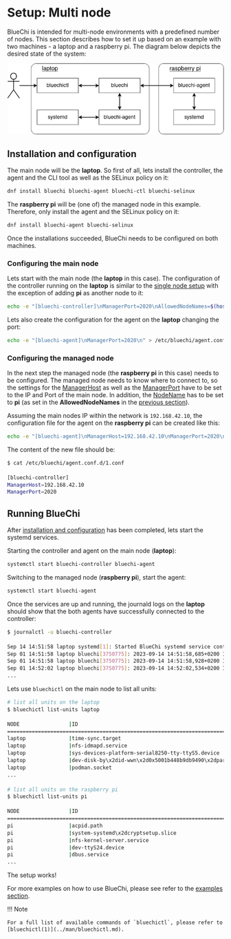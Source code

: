 <!-- markdownlint-disable-file MD010 MD013 MD014 MD024 MD046 -->
# Setup: Multi node

BlueChi is intended for multi-node environments with a predefined number of nodes. This section describes how to set it up based on an example with two machines - a laptop and a raspberry pi. The diagram below depicts the desired state of the system:

![BlueChi multi node setup diagram](../assets/img/bluechi_setup_multi_node.png)

## Installation and configuration

The main node will be the **laptop**. So first of all, lets install the controller, the agent and the CLI tool as well as the SELinux policy on it:

```bash
dnf install bluechi bluechi-agent bluechi-ctl bluechi-selinux 
```

The **raspberry pi** will be (one of) the managed node in this example. Therefore, only install the agent and the SELinux policy on it:

```bash
dnf install bluechi-agent bluechi-selinux 
```

Once the installations succeeded, BlueChi needs to be configured on both machines.

### Configuring the main node

Lets start with the main node (the **laptop** in this case). The configuration of the controller running on the **laptop** is similar to the [single node setup](#installation-and-configuration) with the exception of adding **pi** as another node to it:

```bash
echo -e "[bluechi-controller]\nManagerPort=2020\nAllowedNodeNames=$(hostname),pi\n" > /etc/bluechi/controller.conf.d/1.conf
```

Lets also create the configuration for the agent on the **laptop** changing the port:

```bash
echo -e "[bluechi-agent]\nManagerPort=2020\n" > /etc/bluechi/agent.conf.d/1.conf
```

### Configuring the managed node

In the next step the managed node (the **raspberry pi** in this case) needs to be configured. The managed node needs to know where to connect to, so the settings for the [ManagerHost](../man/bluechi-agent-conf.md#managerhost-string) as well as the [ManagerPort](../man/bluechi-agent-conf.md#managerport-uint16_t) have to be set to the IP and Port of the main node. In addition, the [NodeName](../man/bluechi-agent-conf.md#nodename-string) has to be set to **pi** (as set in the **AllowedNodeNames** in the [previous section](#configuring-the-main-node)).

Assuming the main nodes IP within the network is `192.168.42.10`, the configuration file for the agent on the **raspberry pi** can be created like this:

```bash
echo -e "[bluechi-agent]\nManagerHost=192.168.42.10\nManagerPort=2020\n" > /etc/bluechi/agent.conf.d/1.conf
```

The content of the new file should be:

```bash
$ cat /etc/bluechi/agent.conf.d/1.conf

[bluechi-controller]
ManagerHost=192.168.42.10
ManagerPort=2020
```

## Running BlueChi

After [installation and configuration](#installation-and-configuration) has been completed, lets start the systemd services.

Starting the controller and agent on the main node (**laptop**):

```bash
systemctl start bluechi-controller bluechi-agent
```

Switching to the managed node (**raspberry pi**), start the agent:

```bash
systemctl start bluechi-agent
```

Once the services are up and running, the journald logs on the **laptop** should show that the both agents have successfully connected to the controller:

```bash
$ journalctl -u bluechi-controller

Sep 14 14:51:58 laptop systemd[1]: Started BlueChi systemd service controller manager daemon.
Sep 01 14:51:58 laptop bluechi[3750775]: 2023-09-14 14:51:58,685+0200 INFO        ../src/manager/manager.c:924 manager_start        msg="Starting bluechi 0.5.0"
Sep 01 14:51:58 laptop bluechi[3750775]: 2023-09-14 14:51:58,928+0200 INFO        ../src/manager/node.c:870 node_method_register    msg="Registered managed node from fd 8 as 'laptop'"
Sep 01 14:52:02 laptop bluechi[3750775]: 2023-09-14 14:52:02,534+0200 INFO        ../src/manager/node.c:870 node_method_register    msg="Registered managed node from fd 9 as 'pi'"
...
```

Lets use `bluechictl` on the main node to list all units:

```bash
# list all units on the laptop
$ bluechictl list-units laptop

NODE            	|ID                                                     	|   ACTIVE|  	SUB
====================================================================================================
laptop          	|time-sync.target                                       	| inactive| 	dead
laptop          	|nfs-idmapd.service                                     	| inactive| 	dead
laptop          	|sys-devices-platform-serial8250-tty-ttyS5.device       	|   active|  plugged
laptop          	|dev-disk-by\x2did-wwn\x2d0x5001b448b9db9490\x2dpart3.device|   active|  plugged
laptop          	|podman.socket                                          	|   active|listening
...

# list all units on the raspberry pi
$ bluechictl list-units pi

NODE            	|ID                                                     	|   ACTIVE|  	SUB
====================================================================================================
pi                  |acpid.path                                                 |   active|  running
pi                  |system-systemd\x2dcryptsetup.slice                         |   active|   active
pi                  |nfs-kernel-server.service                                  | inactive|     dead
pi                  |dev-ttyS24.device                                          |   active|  plugged
pi                  |dbus.service                                               |   active|  running
...
```

The setup works!

For more examples on how to use BlueChi, please see refer to the [examples section](./examples_bluechictl.md).

!!! Note

    For a full list of available commands of `bluechictl`, please refer to [bluechictl(1)](../man/bluechictl.md).
